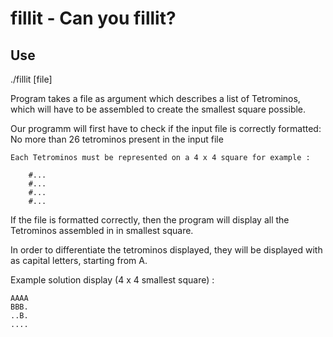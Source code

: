 # fillit - Can you fillit?

## Use

./fillit [file]

Program takes a file as argument which describes a list of Tetrominos, which will have to be assembled to create the smallest square possible.

Our programm will first have to check if the input file is correctly formatted:
    No more than 26 tetrominos present in the input file
    
    Each Tetrominos must be represented on a 4 x 4 square for example : 
    
        #...    
        #...    
        #...    
        #...
                                                                      
If the file is formatted correctly, then the program will display all the Tetrominos assembled in in smallest square.

In order to differentiate the tetrominos displayed, they will be displayed with as capital letters, starting from A.

Example solution display (4 x 4 smallest square) :

    AAAA    
    BBB.    
    ..B.    
    ....
    
